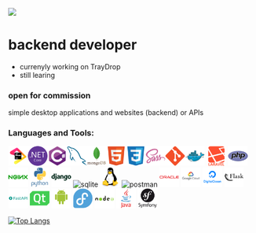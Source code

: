 [![](https://komarev.com/ghpvc/?username=szurag&style=for-the-badge&color=006bb3)](https://github.com/Szurag)
<h1>backend developer</h1>

- currenyly working on TrayDrop
- still learing

### open for commission
simple desktop applications and websites (backend) or APIs

### Languages and Tools:

<img src="https://raw.githubusercontent.com/devicons/devicon/1119b9f84c0290e0f0b38982099a2bd027a48bf1/icons/jetbrains/jetbrains-original.svg" height="40"><img src="https://raw.githubusercontent.com/devicons/devicon/1119b9f84c0290e0f0b38982099a2bd027a48bf1/icons/dotnetcore/dotnetcore-original.svg" height="40"><img src="https://raw.githubusercontent.com/devicons/devicon/1119b9f84c0290e0f0b38982099a2bd027a48bf1/icons/csharp/csharp-original.svg" height="40"><img src="https://raw.githubusercontent.com/devicons/devicon/1119b9f84c0290e0f0b38982099a2bd027a48bf1/icons/mysql/mysql-original.svg" height="40"><img src="https://raw.githubusercontent.com/devicons/devicon/1119b9f84c0290e0f0b38982099a2bd027a48bf1/icons/mongodb/mongodb-original-wordmark.svg" height="40"><img src="https://raw.githubusercontent.com/devicons/devicon/1119b9f84c0290e0f0b38982099a2bd027a48bf1/icons/html5/html5-original.svg" height="40"><img src="https://raw.githubusercontent.com/devicons/devicon/1119b9f84c0290e0f0b38982099a2bd027a48bf1/icons/css3/css3-original.svg" height="40"><img src="https://raw.githubusercontent.com/devicons/devicon/1119b9f84c0290e0f0b38982099a2bd027a48bf1/icons/sass/sass-original.svg" height="40"><img src="https://raw.githubusercontent.com/devicons/devicon/1119b9f84c0290e0f0b38982099a2bd027a48bf1/icons/git/git-original.svg" height="40"><img src="https://raw.githubusercontent.com/devicons/devicon/1119b9f84c0290e0f0b38982099a2bd027a48bf1/icons/docker/docker-original.svg" height="40">
<img src="https://raw.githubusercontent.com/devicons/devicon/master/icons/laravel/laravel-plain-wordmark.svg" height="40">
<img src="https://raw.githubusercontent.com/devicons/devicon/master/icons/php/php-original.svg" height="40">
 <img src="https://raw.githubusercontent.com/devicons/devicon/master/icons/nginx/nginx-original.svg" alt="nginx" width="40" height="40" >
 <img src="https://raw.githubusercontent.com/devicons/devicon/master/icons/python/python-original-wordmark.svg" height="40">
 <img src="https://raw.githubusercontent.com/devicons/devicon/master/icons/django/django-plain-wordmark.svg" height="40">
 <img src="https://www.vectorlogo.zone/logos/sqlite/sqlite-icon.svg" alt="sqlite" width="40" height="40" >
   <img src="https://raw.githubusercontent.com/devicons/devicon/master/icons/linux/linux-original.svg" alt="linux" width="40" height="40" >
   <img src="https://www.vectorlogo.zone/logos/getpostman/getpostman-icon.svg" alt="postman" width="40" height="40"/>
   <img src="https://raw.githubusercontent.com/devicons/devicon/master/icons/oracle/oracle-original.svg" alt="oracle" width="40" height="40"/>
   <img src="https://raw.githubusercontent.com/devicons/devicon/master/icons/googlecloud/googlecloud-original-wordmark.svg" height="40">
   <img src="https://raw.githubusercontent.com/devicons/devicon/master/icons/digitalocean/digitalocean-original-wordmark.svg" height="40">
   <img src="https://raw.githubusercontent.com/devicons/devicon/master/icons/flask/flask-original-wordmark.svg" height="40">
   <img src="https://raw.githubusercontent.com/devicons/devicon/master/icons/fastapi/fastapi-original-wordmark.svg" height="40">
   <img src="https://raw.githubusercontent.com/devicons/devicon/master/icons/qt/qt-original.svg" height="40">
   <img src="https://raw.githubusercontent.com/devicons/devicon/master/icons/android/android-original-wordmark.svg" height="40">
   <img src="https://raw.githubusercontent.com/devicons/devicon/master/icons/fedora/fedora-plain.svg" height="40">
   <img src="https://raw.githubusercontent.com/devicons/devicon/master/icons/nodejs/nodejs-original-wordmark.svg" height="40">
   <img src="https://raw.githubusercontent.com/devicons/devicon/master/icons/java/java-original-wordmark.svg" height="40">
   <img src="https://raw.githubusercontent.com/devicons/devicon/master/icons/symfony/symfony-original-wordmark.svg" height="40">


[![Top Langs](https://github-readme-stats-git-masterrstaa-rickstaa.vercel.app/api/top-langs/?username=szurag)](https://github.com/Szurag)
